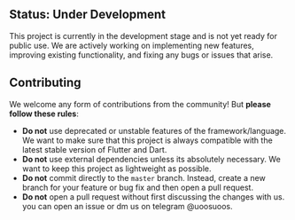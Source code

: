 
## Status: Under Development

This project is currently in the development stage and is not yet ready for public use. We are actively working on implementing new features, improving existing functionality, and fixing any bugs or issues that arise.

## Contributing

We welcome any form of contributions from the community! But **please follow these rules**:

- **Do not** use deprecated or unstable features of the framework/language. We want to make sure that this project is always compatible with the latest stable version of Flutter and Dart.
- **Do not** use external dependencies unless its absolutely necessary. We want to keep this project as lightweight as possible.
- **Do not** commit directly to the `master` branch. Instead, create a new branch for your feature or bug fix and then open a pull request.
- **Do not** open a pull request without first discussing the changes with us. you can open an issue or dm us on telegram @uoosuoos.